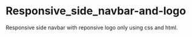 # Responsive_side_navbar-and-logo
Responsive side navbar with reponsive logo only using css and html.
